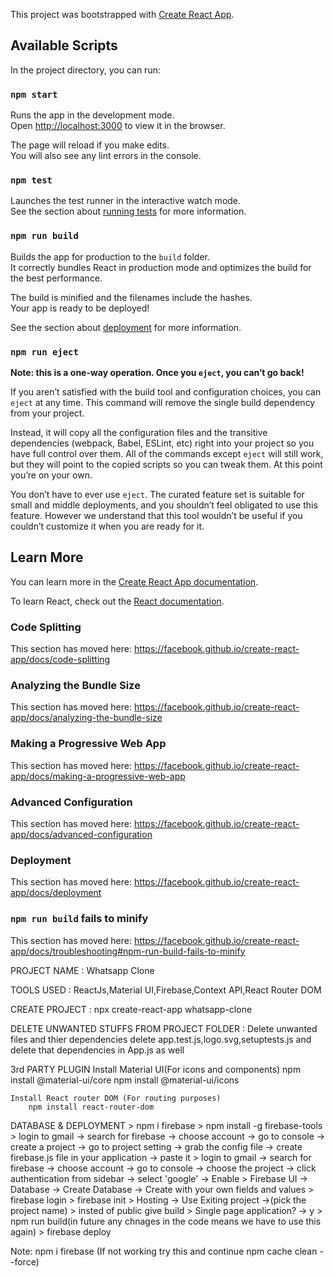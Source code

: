 This project was bootstrapped with [Create React App](https://github.com/facebook/create-react-app).

## Available Scripts

In the project directory, you can run:

### `npm start`

Runs the app in the development mode.<br />
Open [http://localhost:3000](http://localhost:3000) to view it in the browser.

The page will reload if you make edits.<br />
You will also see any lint errors in the console.

### `npm test`

Launches the test runner in the interactive watch mode.<br />
See the section about [running tests](https://facebook.github.io/create-react-app/docs/running-tests) for more information.

### `npm run build`

Builds the app for production to the `build` folder.<br />
It correctly bundles React in production mode and optimizes the build for the best performance.

The build is minified and the filenames include the hashes.<br />
Your app is ready to be deployed!

See the section about [deployment](https://facebook.github.io/create-react-app/docs/deployment) for more information.

### `npm run eject`

**Note: this is a one-way operation. Once you `eject`, you can’t go back!**

If you aren’t satisfied with the build tool and configuration choices, you can `eject` at any time. This command will remove the single build dependency from your project.

Instead, it will copy all the configuration files and the transitive dependencies (webpack, Babel, ESLint, etc) right into your project so you have full control over them. All of the commands except `eject` will still work, but they will point to the copied scripts so you can tweak them. At this point you’re on your own.

You don’t have to ever use `eject`. The curated feature set is suitable for small and middle deployments, and you shouldn’t feel obligated to use this feature. However we understand that this tool wouldn’t be useful if you couldn’t customize it when you are ready for it.

## Learn More

You can learn more in the [Create React App documentation](https://facebook.github.io/create-react-app/docs/getting-started).

To learn React, check out the [React documentation](https://reactjs.org/).

### Code Splitting

This section has moved here: https://facebook.github.io/create-react-app/docs/code-splitting

### Analyzing the Bundle Size

This section has moved here: https://facebook.github.io/create-react-app/docs/analyzing-the-bundle-size

### Making a Progressive Web App

This section has moved here: https://facebook.github.io/create-react-app/docs/making-a-progressive-web-app

### Advanced Configuration

This section has moved here: https://facebook.github.io/create-react-app/docs/advanced-configuration

### Deployment

This section has moved here: https://facebook.github.io/create-react-app/docs/deployment

### `npm run build` fails to minify

This section has moved here: https://facebook.github.io/create-react-app/docs/troubleshooting#npm-run-build-fails-to-minify



PROJECT NAME : Whatsapp Clone

TOOLS USED : ReactJs,Material UI,Firebase,Context API,React Router DOM

CREATE PROJECT : npx create-react-app whatsapp-clone

DELETE UNWANTED STUFFS FROM PROJECT FOLDER : Delete unwanted files and thier dependencies
delete app.test.js,logo.svg,setuptests.js and delete that dependencies in App.js as well

3rd PARTY PLUGIN
	Install Material UI(For icons and components)
		npm install @material-ui/core
		npm install @material-ui/icons

	Install React router DOM (For routing purposes)
		npm install react-router-dom

DATABASE & DEPLOYMENT
	> npm i firebase
	> npm install -g firebase-tools
	> login to gmail -> search for firebase -> choose account -> go to console -> create a project -> go to project setting -> grab the config file -> create firebase.js file in your application -> paste it
	> login to gmail -> search for firebase -> choose account -> go to console -> choose the project -> click authentication from sidebar -> select 'google' -> Enable
	> Firebase UI -> Database -> Create Database -> Create with your own fields and values
	> firebase login
	> firebase init
	> Hosting -> Use Exiting project ->(pick the project name)
	> insted of public give build
	> Single page application? -> y
	> npm run build(in future any chnages in the code means we have to use this again)
	> firebase deploy

Note: npm i firebase (If not working try this and continue npm cache clean --force)
